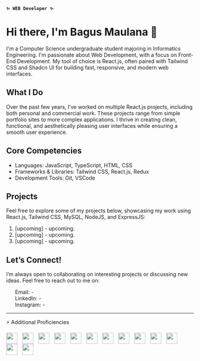 <!--
**bagusmaulanahasan/bagusmaulanahasan** is a ✨ _special_ ✨ repository because its `README.md` (this file) appears on your GitHub profile.

[Ankeslang](https://github.com/Lynuxxx/antri-puskesmas) - upcoming.

Here are some ideas to get you started:

## Hi there 👋
- 🔭 I’m currently working on ...
- 🌱 I’m currently learning ...
- 👯 I’m looking to collaborate on ...
- 🤔 I’m looking for help with ...
- 💬 Ask me about ...
- 📫 How to reach me: ...
- 😄 Pronouns: ...
- ⚡ Fun fact: ...
- 🧰 Languages and Tools ...
-->

**`✨ WEB Developer ✨`**

<h1>Hi there, I'm Bagus Maulana 👋</h1>
<p>
I'm a Computer Science undergraduate student majoring in Informatics Engineering. I'm passionate about Web Development, with a focus on Front-End Development. My tool of choice is React.js, often paired with Tailwind CSS and Shadcn UI for building fast, responsive, and modern web interfaces.  
</p>

<h2>What I Do</h2>
<p>
Over the past few years, I’ve worked on multiple React.js projects, including both personal and commercial work. These projects range from simple portfolio sites to more complex applications. I thrive in creating clean, functional, and aesthetically pleasing user interfaces while ensuring a smooth user experience.  
</p>

<h2>Core Competencies</h2>
<ul>
  <li>
    Languages: JavaScript, TypeScript, HTML, CSS
  </li>
  <li>
    Frameworks & Libraries: Tailwind CSS, React.js, Redux
  </li>
  <li>
    Development Tools: Git, VSCode
  </li>
</ul>

<h2>Projects</h2>
<p>
Feel free to explore some of my projects below, showcasing my work using React.js, Tailwind CSS, MySQL, NodeJS, and ExpressJS:
</p>
<ol>
  <li>
    [upcoming] - upcoming.
  </li>
  <li>
    [upcoming] - upcoming.
  </li>
  <li>
    [upcoming] - upcoming.
  </li>
</ol>



<h2>Let’s Connect!</h2>
<p>
I’m always open to collaborating on interesting projects or discussing new ideas. Feel free to reach out to me on:  
</p>

<ul style="list-style-type: none;">
 <li>
   Email: -
 </li>
  <li>
    LinkedIn: -    
  </li>
  <li>
    Instagram: -    
  </li>
</ul>


---

<!--### ⚡ More Languages and Tools-->
⚡ Additional Proficiencies

<img align="left" width="30px" style="padding-right:10px;" src="https://cdn.jsdelivr.net/gh/devicons/devicon@latest/icons/html5/html5-original.svg" />
<img align="left" width="30px" style="padding-right:10px;" src="https://cdn.jsdelivr.net/gh/devicons/devicon@latest/icons/css3/css3-original.svg" />
<img align="left" width="30px" style="padding-right:10px;" src="https://cdn.jsdelivr.net/gh/devicons/devicon@latest/icons/sass/sass-original.svg" />
<img align="left" width="30px" style="padding-right:10px;" src="https://cdn.jsdelivr.net/gh/devicons/devicon@latest/icons/javascript/javascript-original.svg" />
<img align="left" width="30px" style="padding-right:10px;" src="https://cdn.jsdelivr.net/gh/devicons/devicon@latest/icons/typescript/typescript-original.svg" />
<img align="left" width="30px" style="padding-right:10px;" src="https://cdn.jsdelivr.net/gh/devicons/devicon@latest/icons/tailwindcss/tailwindcss-original.svg" />
<img align="left" width="30px" style="padding-right:10px;" src="https://cdn.jsdelivr.net/gh/devicons/devicon@latest/icons/react/react-original.svg" />
<img align="left" width="30px" style="padding-right:10px;" src="https://cdn.jsdelivr.net/gh/devicons/devicon@latest/icons/nextjs/nextjs-original.svg" />
<img align="left" width="30px" style="padding-right:10px;" src="https://cdn.jsdelivr.net/gh/devicons/devicon@latest/icons/nodejs/nodejs-original.svg" />
<img align="left" width="30px" style="padding-right:10px;" src="https://cdn.jsdelivr.net/gh/devicons/devicon@latest/icons/go/go-original-wordmark.svg" />
<img align="left" width="30px" style="padding-right:10px;" src="https://cdn.jsdelivr.net/gh/devicons/devicon@latest/icons/git/git-original.svg" />
<img align="left" width="30px" style="padding-right:10px;" src="https://cdn.jsdelivr.net/gh/devicons/devicon@latest/icons/mongodb/mongodb-plain-wordmark.svg" />
<img align="left" width="30px" style="padding-right:10px;" src="https://cdn.jsdelivr.net/gh/devicons/devicon@latest/icons/docker/docker-original.svg" />

<!--
<img align="left" width="30px" style="padding-right:10px;" src="https://cdn.jsdelivr.net/gh/devicons/devicon@latest/icons/mongodb/mongodb-original.svg" />
-->

